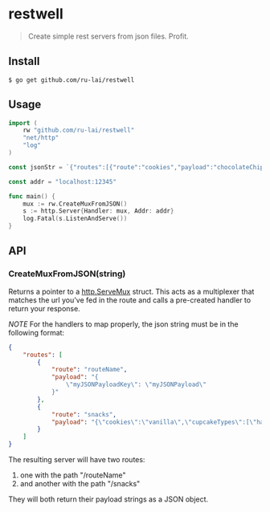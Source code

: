 # restwell
> Create simple rest servers from json files. Profit.

## Install
```
$ go get github.com/ru-lai/restwell
```

## Usage
```go
import (
    rw "github.com/ru-lai/restwell"
    "net/http"
    "log"
)

const jsonStr = `{"routes":[{"route":"cookies","payload":"chocolateChip"},{"route":"snacks","payload":"{\"cookies\":\"vanilla\",\"cupcakeTypes\":[\"happiness\",\"chocolateChip\"]}"}]}`

const addr = "localhost:12345"

func main() {
    mux := rw.CreateMuxFromJSON()
    s := http.Server{Handler: mux, Addr: addr}
    log.Fatal(s.ListenAndServe())
}
```

## API

### CreateMuxFromJSON(string)

Returns a pointer to a [http.ServeMux]() struct. This acts as a multiplexer that matches the url you've fed in the route and calls a pre-created handler to return your response.

*NOTE* For the handlers to map properly, the json string must be in the following format:
```json
{
    "routes": [
        {
            "route": "routeName",
            "payload": "{
                \"myJSONPayloadKey\": \"myJSONPayload\"
            }"
        },
        {
            "route": "snacks",
            "payload": "{\"cookies\":\"vanilla\",\"cupcakeTypes\":[\"happiness\",\"chocolateChip\"]}"
        }
    ]
}
```

The resulting server will have two routes:
1.  one with the path "/routeName"
1.  and another with the path "/snacks"

They will both return their payload strings as a JSON object.
